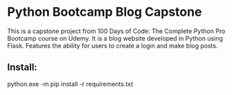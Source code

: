 # Python Bootcamp Blog Capstone

This is a capstone project from 100 Days of Code: The Complete Python Pro Bootcamp course on Udemy. It is a blog website developed in Python using Flask. Features the ability for users to create a login and make blog posts.

## Install:

python.exe -m pip install -r requirements.txt
